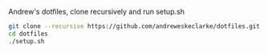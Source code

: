 Andrew's dotfiles, clone recursively and run setup.sh

```bash
git clone --recursive https://github.com/andreweskeclarke/dotfiles.git
cd dotfiles
./setup.sh
```
